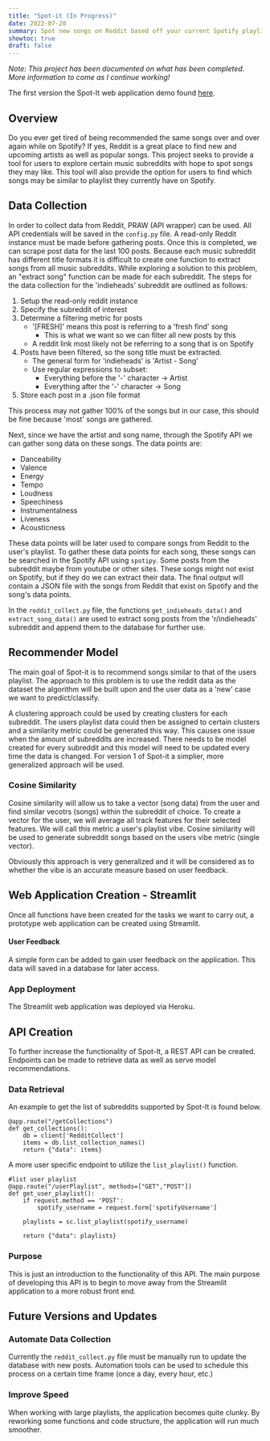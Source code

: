 ```yaml
---
title: "Spot-it (In Progress)"
date: 2022-07-20
summary: Spot new songs on Reddit based off your current Spotify playlists.
showtoc: true
draft: false
---
```

*Note: This project has been documented on what has been completed. More information to come as I continue working!*

The first version the Spot-It web application demo found [here](https://youtu.be/dDmbO5_ccEc).

## Overview
Do you ever get tired of being recommended the same songs over and over again while on Spotify? If yes, Reddit is a great place to find new and upcoming artists as well as popular songs. This project seeks to provide a tool for users to explore certain music subreddits with hope to spot songs they may like. This tool will also provide the option for users to find which songs may be similar to playlist they currently have on Spotify. 

## Data Collection
In order to collect data from Reddit, PRAW (API wrapper) can be used. All API credentials will be saved in the ```config.py``` file. A read-only Reddit instance must be made before gathering posts. Once this is completed, we can scrape post data for the last 100 posts. Because each music subreddit has different title formats it is difficult to create one function to extract songs from all music subreddits. While exploring a solution to this problem, an "extract song" function can be made for each subreddit. The steps for the data collection for the 'indieheads' subreddit are outlined as follows:
1. Setup the read-only reddit instance
2. Specify the subreddit of interest
3. Determine a filtering metric for posts
    - '[FRESH]' means this post is referring to a 'fresh find' song
        - This is what we want so we can filter all new posts by this
    - A reddit link most likely not be referring to a song that is on Spotify
4. Posts have been filtered, so the song title must be extracted. 
    - The general form for 'indieheads' is 'Artist - Song'
    - Use regular expressions to subset:
        - Everything before the '-' character -> Artist
        - Everything after the '-' character -> Song
5. Store each post in a .json file format 

This process may not gather 100% of the songs but in our case, this should be fine because 'most' songs are gathered. 

Next, since we have the artist and song name, through the Spotify API we can gather song data on these songs. The data points are:
- Danceability 
- Valence
- Energy
- Tempo
- Loudness
- Speechiness
- Instrumentalness
- Liveness
- Acousticness

These data points will be later used to compare songs from Reddit to the user's playlist. 
To gather these data points for each song, these songs can be searched in the Spotify API using ```spotipy```. Some posts from the subreddit maybe from youtube or other sites. These songs might not exist on Spotify, but if they do we can extract their data. The final output will contain a JSON file with the songs from Reddit that exist on Spotify and the song's data points. 
 

In the ```reddit_collect.py``` file, the functions ```get_indieheads_data()``` and ```extract_song_data()``` are used to extract song posts from the 'r/indieheads' subreddit and append them to the database for further use. 


## Recommender Model
The main goal of Spot-it is to recommend songs similar to that of the users playlist. The approach to this problem is to use the reddit data as the dataset the algorithm will be built upon and the user data as a 'new' case we want to predict/classify. 

A clustering approach could be used by creating clusters for each subreddit. The users playlist data could then be assigned to certain clusters and a similarity metric could be generated this way. This causes one issue when the amount of subreddits are increased. There needs to be model created for every subreddit and this model will need to be updated every time the data is changed. For version 1 of Spot-it a simplier, more generalized approach will be used. 

### Cosine Similarity
Cosine similarity will allow us to take a vector (song data) from the user and find similar vecotrs (songs) within the subreddit of choice. To create a vector for the user, we will average all track features for their selected features. We will call this metric a user's playlist vibe. Cosine similarity will be used to generate subreddit songs based on the users vibe metric (single vector). 

Obviously this approach is very generalized and it will be considered as to whether the vibe is an accurate measure based on user feedback. 

## Web Application Creation - Streamlit
Once all functions have been created for the tasks we want to carry out, a prototype web application can be created using Streamlit. 

#### User Feedback
A simple form can be added to gain user feedback on the application. This data will saved in a database for later access.

### App Deployment
The Streamlit web application was deployed via Heroku.

## API Creation
To further increase the functionality of Spot-It, a REST API can be created. Endpoints can be made to retrieve data as well as serve model recommendations. 

### Data Retrieval 
An example to get the list of subreddits supported by Spot-It is found below.
```
@app.route("/getCollections")
def get_collections():
    db = client['RedditCollect']
    items = db.list_collection_names()
    return {"data": items}
```

A more user specific endpoint to utilize the ```list_playlist()``` function. 

```
#list user playlist
@app.route("/userPlaylist", methods=["GET","POST"])
def get_user_playlist():
    if request.method == 'POST':
        spotify_username = request.form['spotifyUsername']
    
    playlists = sc.list_playlist(spotify_username)

    return {"data": playlists}
```

### Purpose
This is just an introduction to the functionality of this API. The main purpose of developing this API is to begin to move away from the Streamlit application to a more robust front end. 

## Future Versions and Updates
### Automate Data Collection
Currently the ```reddit_collect.py``` file must be manually run to update the database with new posts. Automation tools can be used to schedule this process on a certain time frame (once a day, every hour, etc.)
### Improve Speed
When working with large playlists, the application becomes quite clunky. By reworking some functions and code structure, the application will run much smoother. 
